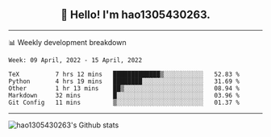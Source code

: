<h2 align="center">👋 Hello! I'm hao1305430263.</h2>


---- 
📊 Weekly development breakdown

<!--START_SECTION:waka-->
```text
Week: 09 April, 2022 - 15 April, 2022

TeX          7 hrs 12 mins   █████████████▒░░░░░░░░░░░   52.83 % 
Python       4 hrs 19 mins   ████████░░░░░░░░░░░░░░░░░   31.69 % 
Other        1 hr 13 mins    ██▒░░░░░░░░░░░░░░░░░░░░░░   08.94 % 
Markdown     32 mins         █░░░░░░░░░░░░░░░░░░░░░░░░   03.96 % 
Git Config   11 mins         ▒░░░░░░░░░░░░░░░░░░░░░░░░   01.37 % 
```
<!--END_SECTION:waka-->
----
![hao1305430263's Github stats](https://github-readme-stats.vercel.app/api?username=hao1305430263&show_icons=true)


<!--
**hao1305430263/hao1305430263** is a ✨ _special_ ✨ repository because its `README.md` (this file) appears on your GitHub profile.

Here are some ideas to get you started:

- 🔭 I’m currently working on ...
- 🌱 I’m currently learning ...
- 👯 I’m looking to collaborate on ...
- 🤔 I’m looking for help with ...
- 💬 Ask me about ...
- 📫 How to reach me: ...
- 😄 Pronouns: ...
- ⚡ Fun fact: ...
-->
